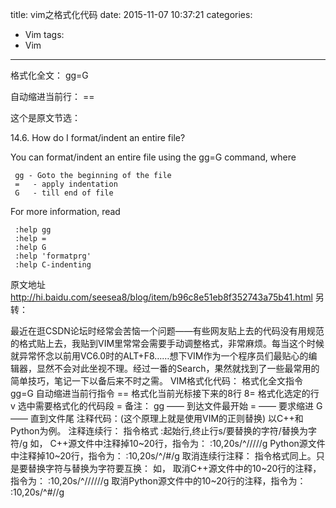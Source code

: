 title: vim之格式化代码
date: 2015-11-07 10:37:21
categories:
- Vim
tags:
- Vim
---
格式化全文： gg=G

自动缩进当前行： ==

这个是原文节选：

14.6. How do I format/indent an entire file?

You can format/indent an entire file using the gg=G command, where

     gg - Goto the beginning of the file
     =   - apply indentation
     G   - till end of file

For more information, read

     :help gg
     :help =
     :help G
     :help 'formatprg'
     :help C-indenting

 原文地址 http://hi.baidu.com/seesea8/blog/item/b96c8e51eb8f352743a75b41.html
另转：

最近在逛CSDN论坛时经常会苦恼一个问题——有些网友贴上去的代码没有用规范的格式贴上去，我贴到VIM里常常会需要手动调整格式，非常麻烦。每当这个时候就异常怀念以前用VC6.0时的ALT+F8……想下VIM作为一个程序员们最贴心的编辑器，显然不会对此坐视不理。经过一番的Search，果然就找到了一些最常用的简单技巧，笔记一下以备后来不时之需。 
VIM格式化代码： 
格式化全文指令 gg=G 
自动缩进当前行指令 == 
      格式化当前光标接下来的8行 8= 
      格式化选定的行 v 选中需要格式化的代码段 = 
      备注： 
gg —— 到达文件最开始 
= —— 要求缩进 
G     —— 直到文件尾 
注释代码：(这个原理上就是使用VIM的正则替换) 
以C++和Python为例。 
注释连续行： 
指令格式 :起始行,终止行s/要替换的字符/替换为字符/g 
如， 
      C++源文件中注释掉10~20行，指令为： 
:10,20s/^/////g 
Python源文件中注释掉10~20行，指令为： 
:10,20s/^/#/g 
取消连续行注释： 
指令格式同上。只是要替换字符与替换为字符要互换： 
如， 
      取消C++源文件中的10~20行的注释，指令为： 
:10,20s/^//////g 
取消Python源文件中的10~20行的注释，指令为： 
:10,20s/^#//g
